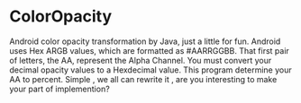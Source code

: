 ColorOpacity
============

Android color opacity transformation by Java, just a little for fun.
Android uses Hex ARGB values, which are formatted as #AARRGGBB. That
first pair of letters, the AA, represent the Alpha Channel. You must 
convert your decimal opacity values to a Hexdecimal value. 
This program determine your AA to percent.
Simple , we all can rewrite it , are you interesting to make your part of implemention?

